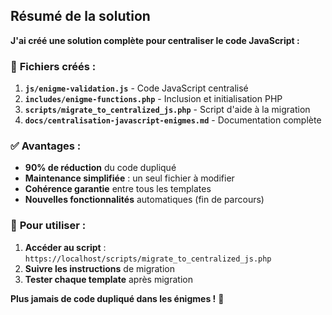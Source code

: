 
## Résumé de la solution

**J'ai créé une solution complète pour centraliser le code JavaScript :**

### 📁 **Fichiers créés :**
1. **`js/enigme-validation.js`** - Code JavaScript centralisé
2. **`includes/enigme-functions.php`** - Inclusion et initialisation PHP
3. **`scripts/migrate_to_centralized_js.php`** - Script d'aide à la migration
4. **`docs/centralisation-javascript-enigmes.md`** - Documentation complète

### ✅ **Avantages :**
- **90% de réduction** du code dupliqué
- **Maintenance simplifiée** : un seul fichier à modifier
- **Cohérence garantie** entre tous les templates
- **Nouvelles fonctionnalités** automatiques (fin de parcours)

### 🚀 **Pour utiliser :**
1. **Accéder au script** : `https://localhost/scripts/migrate_to_centralized_js.php`
2. **Suivre les instructions** de migration
3. **Tester chaque template** après migration

**Plus jamais de code dupliqué dans les énigmes !** 🎉

